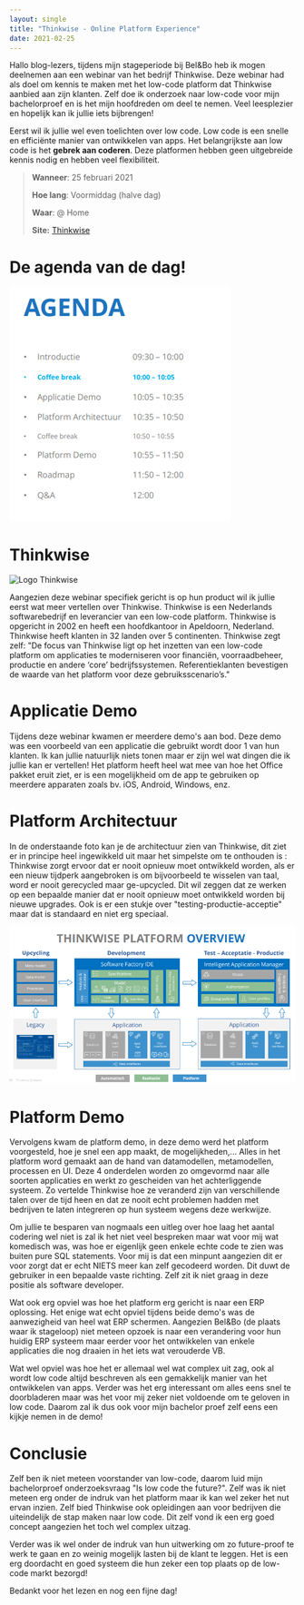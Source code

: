 ```yaml
---
layout: single
title: "Thinkwise - Online Platform Experience"
date: 2021-02-25
---
```


Hallo blog-lezers, tijdens mijn stageperiode bij Bel&Bo heb ik mogen deelnemen aan een webinar van het bedrijf Thinkwise. Deze webinar had als doel om kennis te maken met het low-code platform dat Thinkwise aanbied aan zijn klanten. Zelf doe ik onderzoek naar low-code voor mijn bachelorproef en is het mijn hoofdreden om deel te nemen. Veel leesplezier en hopelijk kan ik jullie iets bijbrengen! 

Eerst wil ik jullie wel even toelichten over low code. Low code is een snelle en efficiënte manier van ontwikkelen van apps. Het belangrijkste aan low code is het **gebrek aan coderen**. Deze platformen hebben geen uitgebreide kennis nodig en hebben veel flexibiliteit. 

> **Wanneer**: 25 februari 2021
>
> **Hoe lang**: Voormiddag (halve dag)
>
> **Waar**: @ Home
>
> **Site:** [Thinkwise](https://www.thinkwisesoftware.com/)

# De agenda van de dag!

![image-20210405210955669](..\assets\images\image-20210405210955669.png)

# Thinkwise

![Logo Thinkwise](https://www.thinkwisesoftware.com/wp-content/themes/thinkwise/build/images/TWlogofittedwit.png)

Aangezien deze webinar specifiek gericht is op hun product wil ik jullie eerst wat meer vertellen over Thinkwise. Thinkwise is een Nederlands softwarebedrijf en leverancier van een low-code platform. Thinkwise is opgericht in 2002 en heeft een hoofdkantoor in Apeldoorn, Nederland. Thinkwise heeft klanten in 32 landen over 5 continenten. Thinkwise zegt zelf: "De focus van Thinkwise ligt op het inzetten van een low-code platform om applicaties te moderniseren voor financiën, voorraadbeheer, productie en andere ‘core’ bedrijfssystemen. Referentieklanten bevestigen de waarde van het platform voor deze gebruiksscenario’s."

# Applicatie Demo

Tijdens deze webinar kwamen er meerdere demo's aan bod. Deze demo was een voorbeeld van een applicatie die gebruikt wordt door 1 van hun klanten. Ik kan jullie natuurlijk niets tonen maar er zijn wel wat dingen die ik jullie kan er vertellen! Het platform heeft heel wat mee van hoe het Office pakket eruit ziet, er is een mogelijkheid om de app te gebruiken op meerdere apparaten zoals bv. iOS, Android, Windows, enz. 

# Platform Architectuur

In de onderstaande foto kan je de architectuur zien van Thinkwise, dit ziet er in principe heel ingewikkeld uit maar het simpelste om te onthouden is : Thinkwise zorgt ervoor dat er nooit opnieuw moet ontwikkeld worden, als er een nieuw tijdperk aangebroken is om bijvoorbeeld te wisselen van taal, word er nooit gerecycled maar ge-upcycled. Dit wil zeggen dat ze werken op een bepaalde manier dat er nooit opnieuw moet ontwikkeld worden bij nieuwe upgrades. Ook is er een stukje over "testing-productie-acceptie" maar dat is standaard en niet erg speciaal. 

![image-20210405213950877](..\assets\images\image-20210405213950877.png)

# Platform Demo

Vervolgens kwam de platform demo, in deze demo werd het platform voorgesteld, hoe je snel een app maakt, de mogelijkheden,... Alles in het platform word gemaakt aan de hand van datamodellen, metamodellen, processen en UI.  Deze 4 onderdelen worden zo omgevormd naar alle soorten applicaties en werkt zo gescheiden van het achterliggende systeem. Zo vertelde Thinkwise hoe ze veranderd zijn van verschillende talen over de tijd heen en dat ze nooit echt problemen hadden met bedrijven te laten integreren op hun systeem wegens deze werkwijze. 

Om jullie te besparen van nogmaals een uitleg over hoe laag het aantal codering wel niet is zal ik het niet veel bespreken maar wat voor mij wat komedisch was, was hoe er eigenlijk geen enkele echte code te zien was buiten pure SQL statements. Voor mij is dat een minpunt aangezien dit er voor zorgt dat er echt NIETS meer kan zelf gecodeerd worden. Dit duwt de gebruiker in een bepaalde vaste richting. Zelf zit ik niet graag in deze positie als software developer.

Wat ook erg opviel was hoe het platform erg gericht is naar een ERP oplossing. Het enige wat echt opviel tijdens beide demo's was de aanwezigheid van heel wat ERP schermen. Aangezien Bel&Bo (de plaats waar ik stageloop) niet meteen opzoek is naar een verandering voor hun huidig ERP systeem maar eerder voor het ontwikkelen van enkele applicaties die nog draaien in het iets wat verouderde VB. 

Wat wel opviel was hoe het er allemaal wel wat complex uit zag, ook al wordt low code altijd beschreven als een gemakkelijk manier van het ontwikkelen van apps. Verder was het erg interessant om alles eens snel te doorbladeren maar was het voor mij zeker niet voldoende om te geloven in low code. Daarom zal ik dus ook voor mijn bachelor proef zelf eens een kijkje nemen in de demo!

# Conclusie

Zelf ben ik niet meteen voorstander van low-code, daarom luid mijn bachelorproef onderzoeksvraag "Is low code the future?". Zelf was ik niet meteen erg onder de indruk van het platform maar ik kan wel zeker het nut ervan inzien. Zelf bied Thinkwise ook opleidingen aan voor bedrijven die uiteindelijk de stap maken naar low code. Dit zelf vond ik een erg goed concept aangezien het toch wel complex uitzag. 

Verder was ik wel onder de indruk van hun uitwerking om zo future-proof te werk te gaan en zo weinig mogelijk lasten bij de klant te leggen. Het is een erg doordacht en goed systeem die hun zeker een top plaats op de low-code markt bezorgd! 

Bedankt voor het lezen en nog een fijne dag! 